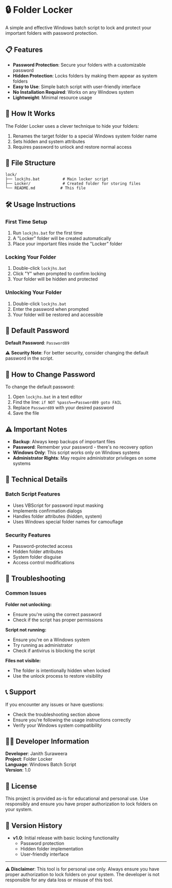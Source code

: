 # 🔒 Folder Locker

A simple and effective Windows batch script to lock and protect your important folders with password protection.

## 📋 Features

- **Password Protection**: Secure your folders with a customizable password
- **Hidden Protection**: Locks folders by making them appear as system folders
- **Easy to Use**: Simple batch script with user-friendly interface
- **No Installation Required**: Works on any Windows system
- **Lightweight**: Minimal resource usage

## 🚀 How It Works

The Folder Locker uses a clever technique to hide your folders:
1. Renames the target folder to a special Windows system folder name
2. Sets hidden and system attributes
3. Requires password to unlock and restore normal access

## 📁 File Structure

```
lock/
├── lockjhs.bat          # Main locker script
├── Locker/              # Created folder for storing files
└── README.md           # This file
```

## 🛠️ Usage Instructions

### First Time Setup
1. Run `lockjhs.bat` for the first time
2. A "Locker" folder will be created automatically
3. Place your important files inside the "Locker" folder

### Locking Your Folder
1. Double-click `lockjhs.bat`
2. Click "Y" when prompted to confirm locking
3. Your folder will be hidden and protected

### Unlocking Your Folder
1. Double-click `lockjhs.bat`
2. Enter the password when prompted
3. Your folder will be restored and accessible

## 🔐 Default Password

**Default Password**: `Password89`

⚠️ **Security Note**: For better security, consider changing the default password in the script.

## 📝 How to Change Password

To change the default password:
1. Open `lockjhs.bat` in a text editor
2. Find the line: `if NOT %pass%==Password89 goto FAIL`
3. Replace `Password89` with your desired password
4. Save the file

## ⚠️ Important Notes

- **Backup**: Always keep backups of important files
- **Password**: Remember your password - there's no recovery option
- **Windows Only**: This script works only on Windows systems
- **Administrator Rights**: May require administrator privileges on some systems

## 🔧 Technical Details

### Batch Script Features
- Uses VBScript for password input masking
- Implements confirmation dialogs
- Handles folder attributes (hidden, system)
- Uses Windows special folder names for camouflage

### Security Features
- Password-protected access
- Hidden folder attributes
- System folder disguise
- Access control modifications

## 🐛 Troubleshooting

### Common Issues

**Folder not unlocking:**
- Ensure you're using the correct password
- Check if the script has proper permissions

**Script not running:**
- Ensure you're on a Windows system
- Try running as administrator
- Check if antivirus is blocking the script

**Files not visible:**
- The folder is intentionally hidden when locked
- Use the unlock process to restore visibility

## 📞 Support

If you encounter any issues or have questions:
- Check the troubleshooting section above
- Ensure you're following the usage instructions correctly
- Verify your Windows system compatibility

## 👨‍💻 Developer Information

**Developer**: Janith Suraweera  
**Project**: Folder Locker  
**Language**: Windows Batch Script  
**Version**: 1.0

## 📄 License

This project is provided as-is for educational and personal use. Use responsibly and ensure you have proper authorization to lock folders on your system.

## 🔄 Version History

- **v1.0**: Initial release with basic locking functionality
  - Password protection
  - Hidden folder implementation
  - User-friendly interface

---

**⚠️ Disclaimer**: This tool is for personal use only. Always ensure you have proper authorization to lock folders on your system. The developer is not responsible for any data loss or misuse of this tool. 